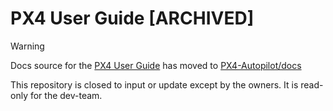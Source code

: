 # PX4 User Guide [ARCHIVED]

> [!WARNING]
> Docs source for the [PX4 User Guide](https://docs.px4.io/main/en/) has moved to [PX4-Autopilot/docs](https://github.com/PX4/PX4-Autopilot/tree/main/docs)
>
> This repository is closed to input or update except by the owners. It is read-only for the dev-team.
